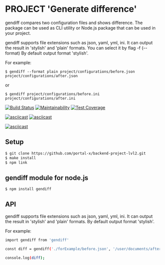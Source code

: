 # PROJECT 'Generate difference'

gendiff compares two configuration files and shows difference.
The package can be used as CLI utility or Node.js package that can be used in your project.

gendiff supports file extensions such as json, yaml, yml, ini. It can output the result in 'stylish' and 'plain' formats. You can select it by flag -f (--format) By default output format 'stylish'.

For example:

```
$ gendiff --format plain project/configurations/before.json project/configurations/after.json
```

or

```
$ gendiff project/configurations/before.ini project/configurations/after.ini
```

[![Build Status](https://travis-ci.org/portal-x/backend-project-lvl2.svg?branch=master)](https://travis-ci.org/portal-x/backend-project-lvl2)
[![Maintainability](https://api.codeclimate.com/v1/badges/413a2f24806cbc5270d3/maintainability)](https://codeclimate.com/github/portal-x/backend-project-lvl2/maintainability)
[![Test Coverage](https://api.codeclimate.com/v1/badges/413a2f24806cbc5270d3/test_coverage)](https://codeclimate.com/github/portal-x/backend-project-lvl2/test_coverage)

[![asciicast](https://asciinema.org/a/Dzqt1tRx7HbIxbgug1gRK6rgy.svg)](https://asciinema.org/a/Dzqt1tRx7HbIxbgug1gRK6rgy)
[![asciicast](https://asciinema.org/a/ONHRxftuhPFNoiG4COiVs9Dyx.svg)](https://asciinema.org/a/ONHRxftuhPFNoiG4COiVs9Dyx)

[![asciicast](https://asciinema.org/a/MhrL7IBgGzgaN9fSH9QVtKntf.svg)](https://asciinema.org/a/MhrL7IBgGzgaN9fSH9QVtKntf)

## Setup

```sh
$ git clone https://github.com/portal-x/backend-project-lvl2.git
$ make install
$ npm link
```

## gendiff module for node.js

```sh
$ npm install gendiff
```

## API

gendiff supports file extensions such as json, yaml, yml, ini. It can output the result in 'stylish' and 'plain' formats. By default output format 'stylish'.

For example:

```sh
import gendiff from 'gendiff'

const diff = gendiff('./forExample/before.json', '/user/documents/after.json', 'plain');

console.log(diff);
```

